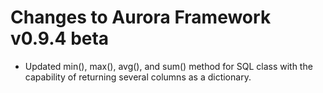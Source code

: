 # Changes to Aurora Framework v0.9.4 beta

- Updated min(), max(), avg(), and sum() method for SQL class with the capability of returning several columns as a dictionary.
